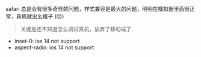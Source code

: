 safari 总是会有很多奇怪的问题，样式兼容是最大的问题，明明在模拟器里面很正常，真机就出幺蛾子 (:cry:)

> 关键是还不知道怎么调试真机，放弃了移动端了

* inset-0: ios 14 not support
* aspect-radio: ios 14 not support
